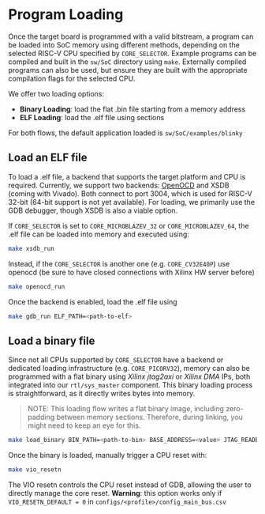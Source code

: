 # Program Loading

Once the target board is programmed with a valid bitstream, a program can be loaded into SoC memory using different methods, depending on the selected RISC-V CPU specified by `CORE_SELECTOR`. Example programs can be compiled and built in the `sw/SoC` directory using `make`. Externally compiled programs can also be used, but ensure they are built with the appropriate compilation flags for the selected CPU.

We offer two loading options:
- **Binary Loading**: load the flat .bin file starting from a memory address
- **ELF Loading**: load the .elf file using sections

For both flows, the default application loaded is `sw/SoC/examples/blinky`

## Load an ELF file

To load a .elf file, a backend that supports the target platform and CPU is required. Currently, we support two backends:
[OpenOCD](../../../sw/doc/OPENOCD_INSTALLATION.md) and XSDB (coming with Vivado). Both connect to port 3004, which is used for RISC-V 32-bit (64-bit support is not yet available).
For loading, we primarily use the GDB debugger, though XSDB is also a viable option.

If `CORE_SELECTOR` is set to `CORE_MICROBLAZEV_32` or `CORE_MICROBLAZEV_64`, the .elf file can be loaded into memory and executed using:
``` bash
make xsdb_run
```
Instead, if the `CORE_SELECTOR` is another one (e.g. `CORE_CV32E40P`) use openocd (be sure to have closed connections with Xilinx HW server before)
``` bash
make openocd_run
```
Once the backend is enabled, load the .elf file using
``` bash
make gdb_run ELF_PATH=<path-to-elf>
```

## Load a binary file

Since not all CPUs supported by `CORE_SELECTOR` have a backend or dedicated loading infrastructure (e.g. `CORE_PICORV32`), memory can also be programmed with a flat binary using _Xilinx jtag2axi_ or _Xilinx DMA_ IPs, both integrated into our `rtl/sys_master` component. This binary loading process is straightforward, as it directly writes bytes into memory.

> NOTE: This loading flow writes a flat binary image, including zero-padding between memory sections. Therefore, during linking, you might need to keep an eye for this.

``` bash
make load_binary BIN_PATH=<path-to-bin> BASE_ADDRESS=<value> JTAG_READBACK=<false|true>
```
Once the binary is loaded, manually trigger a CPU reset with:
``` bash
make vio_resetn
```
The VIO resetn controls the CPU reset instead of GDB, allowing the user to directly manage the core reset.
**Warning**: this option works only if `VIO_RESETN_DEFAULT = 0` in `configs/<profile>/config_main_bus.csv`

